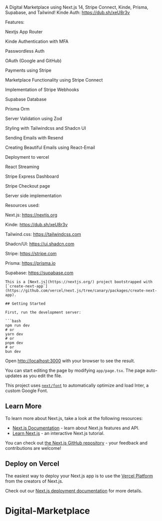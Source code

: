 A Digital Marketplace using Next.js 14, Stripe Connect, Kinde, Prisma, Supabase, and Tailwind!
Kinde Auth: https://dub.sh/xeU8r3v

Features:

Nextjs App Router

Kinde Authentication with MFA

Passwordless Auth

OAuth (Google and GitHub)

Payments using Stripe

Marketplace Functionality using Stripe Connect

Implementation of Stripe Webhooks

Supabase Database

Prisma Orm

Server Validation using Zod

Styling with Tailwindcss and Shadcn UI

Sending Emails with Resend

Creating Beautiful Emails using React-Email

Deployment to vercel

React Streaming

Stripe Express Dashboard

Stripe Checkout page

Server side implementation

Resources used:

Next.js: https://nextjs.org

Kinde: https://dub.sh/xeU8r3v

Tailwind.css: https://tailwindcss.com

Shadcn/UI: https://ui.shadcn.com

Stripe: https://stripe.com

Prisma: https://prisma.io

Supabase: https://supabase.com

```
This is a [Next.js](https://nextjs.org/) project bootstrapped with [`create-next-app`](https://github.com/vercel/next.js/tree/canary/packages/create-next-app).

## Getting Started

First, run the development server:

```bash
npm run dev
# or
yarn dev
# or
pnpm dev
# or
bun dev
```

Open [http://localhost:3000](http://localhost:3000) with your browser to see the result.

You can start editing the page by modifying `app/page.tsx`. The page auto-updates as you edit the file.

This project uses [`next/font`](https://nextjs.org/docs/basic-features/font-optimization) to automatically optimize and load Inter, a custom Google Font.

## Learn More

To learn more about Next.js, take a look at the following resources:

- [Next.js Documentation](https://nextjs.org/docs) - learn about Next.js features and API.
- [Learn Next.js](https://nextjs.org/learn) - an interactive Next.js tutorial.

You can check out [the Next.js GitHub repository](https://github.com/vercel/next.js/) - your feedback and contributions are welcome!

## Deploy on Vercel

The easiest way to deploy your Next.js app is to use the [Vercel Platform](https://vercel.com/new?utm_medium=default-template&filter=next.js&utm_source=create-next-app&utm_campaign=create-next-app-readme) from the creators of Next.js.

Check out our [Next.js deployment documentation](https://nextjs.org/docs/deployment) for more details.
# Digital-Marketplace
